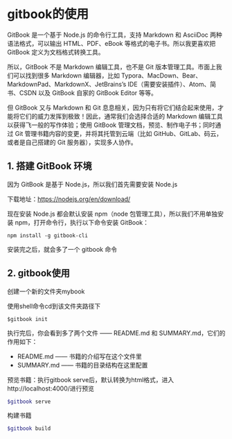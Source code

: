 # gitbook的使用

GitBook 是一个基于 Node.js 的命令行工具，支持 Markdown 和 AsciiDoc 两种语法格式，可以输出 HTML、PDF、eBook 等格式的电子书。所以我更喜欢把 GitBook 定义为文档格式转换工具。

所以，GitBook 不是 Markdown 编辑工具，也不是 Git 版本管理工具。市面上我们可以找到很多 Markdown 编辑器，比如 Typora、MacDown、Bear、MarkdownPad、MarkdownX、JetBrains’s IDE（需要安装插件）、Atom、简书、CSDN 以及 GitBook 自家的 GitBook Editor 等等。

但 GitBook 又与 Markdown 和 Git 息息相关，因为只有将它们结合起来使用，才能将它们的威力发挥到极致！因此，通常我们会选择合适的 Markdown 编辑工具以获得飞一般的写作体验；使用 GitBook 管理文档，预览、制作电子书；同时通过 Git 管理书籍内容的变更，并将其托管到云端（比如 GitHub、GitLab、码云，或者是自己搭建的 Git 服务器），实现多人协作。

## 1. 搭建 GitBook 环境

因为 GitBook 是基于 Node.js，所以我们首先需要安装 Node.js

下载地址：https://nodejs.org/en/download/

现在安装 Node.js 都会默认安装 npm（node 包管理工具），所以我们不用单独安装 npm，打开命令行，执行以下命令安装 GitBook：

```shell
npm install -g gitbook-cli
```

安装完之后，就会多了一个 gitbook 命令

## 2. gitbook使用

创建一个新的文件夹mybook

使用shell命令cd到该文件夹路径下

```shell
$gitbook init
```

执行完后，你会看到多了两个文件 —— README.md 和 SUMMARY.md，它们的作用如下：

- README.md —— 书籍的介绍写在这个文件里
- SUMMARY.md —— 书籍的目录结构在这里配置

预览书籍：执行gitbook serve后，默认转换为html格式，进入http://localhost:4000/进行预览

```bash
$gitbook serve
```

构建书籍

```bash
$gitbook build
```

